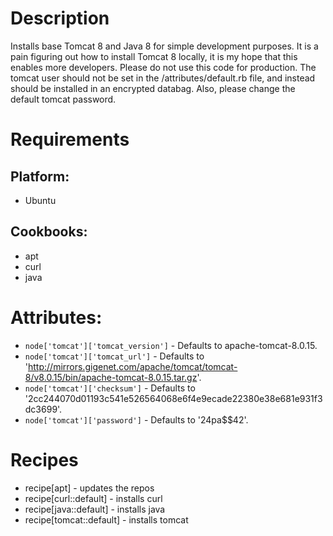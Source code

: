 # Description

Installs base Tomcat 8 and Java 8 for simple development purposes.
  It is a pain figuring out how to install Tomcat 8 locally, it is
  my hope that this enables more developers. Please do not use this
  code for production. The tomcat user should not be set in the
  /attributes/default.rb file, and instead should be installed in
  an encrypted databag. Also, please change the default tomcat
  password.

# Requirements

## Platform:

* Ubuntu

## Cookbooks:

* apt
* curl
* java

# Attributes:

* `node['tomcat']['tomcat_version']` - Defaults to apache-tomcat-8.0.15.
* `node['tomcat']['tomcat_url']` - Defaults to 'http://mirrors.gigenet.com/apache/tomcat/tomcat-8/v8.0.15/bin/apache-tomcat-8.0.15.tar.gz'.
* `node['tomcat']['checksum']` - Defaults to  '2cc244070d01193c541e526564068e6f4e9ecade22380e38e681e931f3dc3699'.
* `node['tomcat']['password']` - Defaults to  '24pa$$42'.

# Recipes

* recipe[apt] - updates the repos
* recipe[curl::default] - installs curl
* recipe[java::default] - installs java
* recipe[tomcat::default] - installs tomcat
